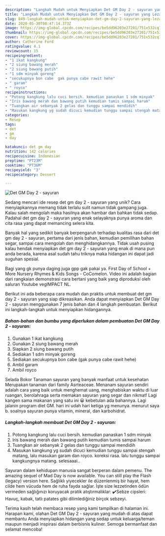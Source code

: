 ```yaml
---
description: "Langkah Mudah untuk Menyiapkan Det GM Day 2 - sayuran yang Lezat Sekali"
title: "Langkah Mudah untuk Menyiapkan Det GM Day 2 - sayuran yang Lezat Sekali"
slug: 849-langkah-mudah-untuk-menyiapkan-det-gm-day-2-sayuran-yang-lezat-sekali
date: 2020-05-30T08:47:14.373Z
image: https://img-global.cpcdn.com/recipes/be5dd96203e27201/751x532cq70/det-gm-day-2-sayuran-foto-resep-utama.jpg
thumbnail: https://img-global.cpcdn.com/recipes/be5dd96203e27201/751x532cq70/det-gm-day-2-sayuran-foto-resep-utama.jpg
cover: https://img-global.cpcdn.com/recipes/be5dd96203e27201/751x532cq70/det-gm-day-2-sayuran-foto-resep-utama.jpg
author: Catherine Ford
ratingvalue: 4.1
reviewcount: 15
recipeingredient:
- "1 ikat kangkung"
- "2 siung bawang merah"
- "2 siung bawang putih"
- "1 sdm minyak goreng"
- "secukupnya bon cabe  gak punya cabe rawit hehe"
- " garam"
- " royco"
recipeinstructions:
- "Potong kangkung lalu cuci bersih. kemudian panaskan 1 sdm minyak"
- "Iris bawang merah dan bawang putih kemudian tumis sampai harum"
- "Tuangkan air sebanyak 2 gelas dan tunggu sampai mendidih"
- "Masukan kangkung yg sudah dicuci kemudian tunggu sampai stengah matang, lalu masukan garam dan royco. koreksi rasa. lalu tunggu sampai kangkungnya matang. selesaaai.."
categories:
- Resep
tags:
- det
- gm
- day

katakunci: det gm day 
nutrition: 142 calories
recipecuisine: Indonesian
preptime: "PT23M"
cooktime: "PT36M"
recipeyield: "3"
recipecategory: Dessert

---
```



![Det GM Day 2 - sayuran](https://img-global.cpcdn.com/recipes/be5dd96203e27201/751x532cq70/det-gm-day-2-sayuran-foto-resep-utama.jpg)

Sedang mencari ide resep det gm day 2 - sayuran yang unik? Cara menyiapkannya memang tidak terlalu sulit namun tidak gampang juga. Kalau salah mengolah maka hasilnya akan hambar dan bahkan tidak sedap. Padahal det gm day 2 - sayuran yang enak selayaknya punya aroma dan cita rasa yang dapat memancing selera kita.

Banyak hal yang sedikit banyak berpengaruh terhadap kualitas rasa dari det gm day 2 - sayuran, pertama dari jenis bahan, kemudian pemilihan bahan segar, sampai cara mengolah dan menghidangkannya. Tidak usah pusing kalau hendak menyiapkan det gm day 2 - sayuran yang enak di mana pun anda berada, karena asal sudah tahu triknya maka hidangan ini dapat jadi suguhan spesial.

Bagi yang gk punya daging juga gpp gak pakai ya. First Day of School + More Nursery Rhymes &amp; Kids Songs - CoComelon. Video ini adalah bagian dari rangkaian demonstrasi cara bertani yang baik yang diproduksi oleh saluran Youtube vegIMPACT NL.


Berikut ini ada beberapa cara mudah dan praktis untuk membuat det gm day 2 - sayuran yang siap dikreasikan. Anda dapat menyiapkan Det GM Day 2 - sayuran menggunakan 7 jenis bahan dan 4 langkah pembuatan. Berikut ini langkah-langkah untuk menyiapkan hidangannya.

<!--inarticleads1-->

##### Bahan-bahan dan bumbu yang diperlukan dalam pembuatan Det GM Day 2 - sayuran:

1. Gunakan 1 ikat kangkung
1. Gunakan 2 siung bawang merah
1. Siapkan 2 siung bawang putih
1. Sediakan 1 sdm minyak goreng
1. Sediakan secukupnya bon cabe  (gak punya cabe rawit hehe)
1. Ambil  garam
1. Ambil  royco


Selada Bokor Tanaman sayuran yang banyak manfaat untuk kesehatan Merupakan tanaman dari family Asrteaceae. Menanam sayuran sendiri adalah cara yang baik untuk menghemat uang, menghabiskan waktu di luar ruangan, berolahraga serta memakan sayuran yang segar dan nikmat! Lagi kangen sama makanan yang satu ini 😀 kebetulan ada bahannya. Lagi jalanin program diet GM. hari ini udah hari ketiga yg menunya. menurut saya b. soalnya sayuran punya vitamin, mineral, dan karbohidrat. 

<!--inarticleads2-->

##### Langkah-langkah membuat Det GM Day 2 - sayuran:

1. Potong kangkung lalu cuci bersih. kemudian panaskan 1 sdm minyak
1. Iris bawang merah dan bawang putih kemudian tumis sampai harum
1. Tuangkan air sebanyak 2 gelas dan tunggu sampai mendidih
1. Masukan kangkung yg sudah dicuci kemudian tunggu sampai stengah matang, lalu masukan garam dan royco. koreksi rasa. lalu tunggu sampai kangkungnya matang. selesaaai..


Sayuran dalam kehidupan manusia sangat berperan dalam pemenu. The amazing sequel of Mad Day is now available. You can still play the Flash (legacy) version here. Sağlıklı yiyecekler ile düzenlenmiş bir hayat, hem cilde hem vücuda hem de ruha fayda sağlar. İşte size lezzetinden ödün vermeden sağlığınızı koruyacak pratik atıştırmalıklar: ✔️Sebze cipsleri: Havuç, kabak, tatlı patates gibi dilimlediğiniz birçok sebzeyi. 

Terima kasih telah membaca resep yang kami tampilkan di halaman ini. Harapan kami, olahan Det GM Day 2 - sayuran yang mudah di atas dapat membantu Anda menyiapkan hidangan yang sedap untuk keluarga/teman maupun menjadi inspirasi dalam berbisnis kuliner. Semoga bermanfaat dan selamat mencoba!

